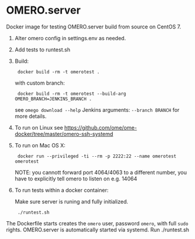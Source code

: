 OMERO.server
=========

Docker image for testing OMERO.server build from source on CentOS 7.

1. Alter omero config in settings.env as needed.

2. Add tests to runtest.sh

3. Build:

        docker build -rm -t omerotest .

    with custom branch:

        docker build -rm -t omerotest --build-arg OMERO_BRANCH=JENKINS_BRANCH .

    see `omego download --help` Jenkins arguments: `--branch BRANCH` for more details.

4. To run on Linux see https://github.com/ome/ome-docker/tree/master/omero-ssh-systemd

5. To run on Mac OS X:

        docker run --privileged -ti --rm -p 2222:22 --name omerotest omerotest

    NOTE: you cannott forward port 4064/4063 to a different number, you have to explicitly tell omero to listen on e.g. 14064

6. To run tests within a docker container:

    Make sure server is runing and fully initialized.

        ./runtest.sh

The Dockerfile starts creates the `omero` user, password `omero`, with full `sudo` rights. OMERO.server is automatically started via systemd. Run ./runtest.sh
